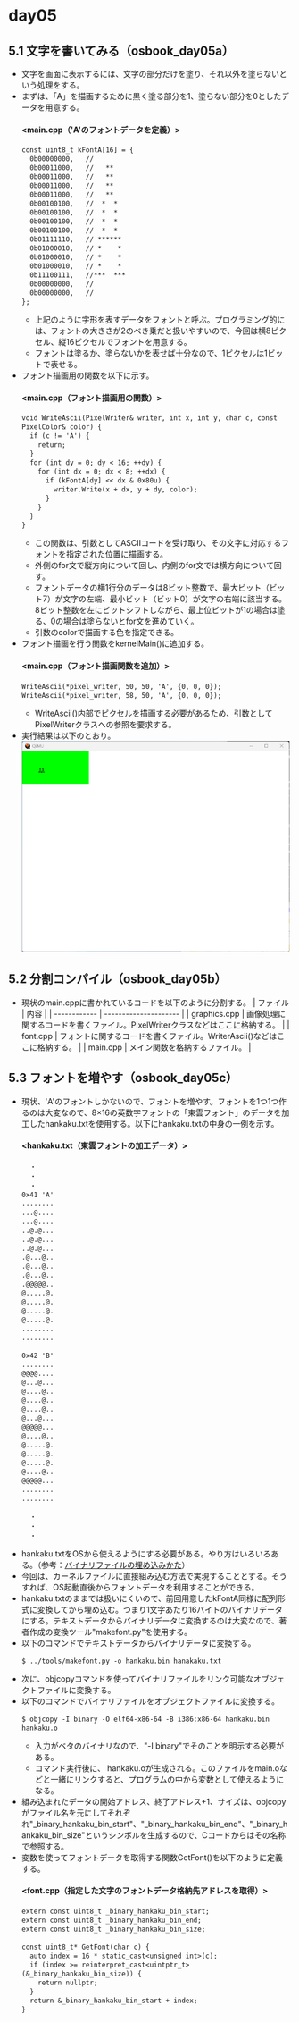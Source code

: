 # day05
## 5.1 文字を書いてみる（osbook_day05a）
- 文字を画面に表示するには、文字の部分だけを塗り、それ以外を塗らないという処理をする。
- まずは、「A」を描画するために黒く塗る部分を1、塗らない部分を0としたデータを用意する。
  #### <main.cpp（'A'のフォントデータを定義）>
  ```
  const uint8_t kFontA[16] = {
    0b00000000,   //
    0b00011000,   //   **   
    0b00011000,   //   **   
    0b00011000,   //   **   
    0b00011000,   //   **   
    0b00100100,   //  *  *  
    0b00100100,   //  *  *  
    0b00100100,   //  *  *  
    0b00100100,   //  *  *  
    0b01111110,   // ****** 
    0b01000010,   // *    * 
    0b01000010,   // *    * 
    0b01000010,   // *    * 
    0b11100111,   //***  ***
    0b00000000,   //
    0b00000000,   //
  };
  ```
  - 上記のように字形を表すデータをフォントと呼ぶ。プログラミング的には、フォントの大きさが2のべき乗だと扱いやすいので、今回は横8ピクセル、縦16ピクセルでフォントを用意する。
  - フォントは塗るか、塗らないかを表せば十分なので、1ピクセルは1ビットで表せる。
- フォント描画用の関数を以下に示す。
  #### <main.cpp（フォント描画用の関数）>
  ```
  void WriteAscii(PixelWriter& writer, int x, int y, char c, const PixelColor& color) {
    if (c != 'A') {
      return;
    }
    for (int dy = 0; dy < 16; ++dy) {
      for (int dx = 0; dx < 8; ++dx) {
        if (kFontA[dy] << dx & 0x80u) {
          writer.Write(x + dx, y + dy, color);
        }
      }
    }
  }
  ```
  - この関数は、引数としてASCIIコードを受け取り、その文字に対応するフォントを指定された位置に描画する。
  - 外側のfor文で縦方向について回し、内側のfor文では横方向について回す。
  - フォントデータの横1行分のデータは8ビット整数で、最大ビット（ビット7）が文字の左端、最小ビット（ビット0）が文字の右端に該当する。8ビット整数を左にビットシフトしながら、最上位ビットが1の場合は塗る、0の場合は塗らないとfor文を進めていく。
  -  引数のcolorで描画する色を指定できる。
- フォント描画を行う関数をkernelMain()に追加する。
  #### <main.cpp（フォント描画関数を追加）>
  ```
  WriteAscii(*pixel_writer, 50, 50, 'A', {0, 0, 0});
  WriteAscii(*pixel_writer, 58, 50, 'A', {0, 0, 0});
  ```
  - WriteAscii()内部でピクセルを描画する必要があるため、引数としてPixelWriterクラスへの参照を要求する。
- 実行結果は以下のとおり。  
  ![Image 1](forntA_drawing.png)
## 5.2 分割コンパイル（osbook_day05b）
- 現状のmain.cppに書かれているコードを以下のように分割する。
  | ファイル | 内容 | 
  | ------------ | --------------------- |
  | graphics.cpp | 画像処理に関するコードを書くファイル。PixelWriterクラスなどはここに格納する。 | 
  | font.cpp | フォントに関するコードを書くファイル。WriterAscii()などはここに格納する。  |
  | main.cpp | メイン関数を格納するファイル。 |
## 5.3 フォントを増やす（osbook_day05c）
- 現状、\'A\'のフォントしかないので、フォントを増やす。フォントを1つ1つ作るのは大変なので、8×16の英数字フォントの「東雲フォント」のデータを加工したhankaku.txtを使用する。以下にhankaku.txtの中身の一例を示す。
  #### <hankaku.txt（東雲フォントの加工データ）>  
  ```
    ・
    ・
    ・
  0x41 'A'
  ........
  ...@....
  ...@....
  ..@.@...
  ..@.@...
  ..@.@...
  .@...@..
  .@...@..
  .@...@..
  .@@@@@..
  @.....@.
  @.....@.
  @.....@.
  @.....@.
  ........
  ........
  
  0x42 'B'
  ........
  @@@@....
  @...@...
  @....@..
  @....@..
  @....@..
  @...@...
  @@@@@...
  @....@..
  @.....@.
  @.....@.
  @.....@.
  @....@..
  @@@@@...
  ........
  ........
  
    ・
    ・
    ・
  ```
- hankaku.txtをOSから使えるようにする必要がある。やり方はいろいろある。（参考：[バイナリファイルの埋め込みかた](http://elm-chan.org/junk/32bit/binclude_j.html)）
- 今回は、カーネルファイルに直接組み込む方法で実現することとする。そうすれば、OS起動直後からフォントデータを利用することができる。
- hankaku.txtのままでは扱いにくいので、前回用意したkFontA同様に配列形式に変換してから埋め込む。つまり1文字あたり16バイトのバイナリデータにする。テキストデータからバイナリデータに変換するのは大変なので、著者作成の変換ツール"makefont.py"を使用する。
- 以下のコマンドでテキストデータからバイナリデータに変換する。
  ```
  $ ../tools/makefont.py -o hankaku.bin hanakaku.txt
  ```
- 次に、objcopyコマンドを使ってバイナリファイルをリンク可能なオブジェクトファイルに変換する。
- 以下のコマンドでバイナリファイルをオブジェクトファイルに変換する。
  ```
  $ objcopy -I binary -O elf64-x86-64 -B i386:x86-64 hankaku.bin hankaku.o
  ```
  - 入力がベタのバイナリなので、"-I binary"でそのことを明示する必要がある。
  - コマンド実行後に、 hankaku.oが生成される。このファイルをmain.oなどと一緒にリンクすると、プログラムの中から変数として使えるようになる。
- 組み込まれたデータの開始アドレス、終了アドレス+1、サイズは、objcopyがファイル名を元にしてそれぞれ"_binary_hankaku_bin_start"、"_binary_hankaku_bin_end"、"_binary_hankaku_bin_size"というシンボルを生成するので、Cコードからはその名称で参照する。
- 変数を使ってフォントデータを取得する関数GetFont()を以下のように定義する。
  #### <font.cpp（指定した文字のフォントデータ格納先アドレスを取得）>  
  ```
  extern const uint8_t _binary_hankaku_bin_start;
  extern const uint8_t _binary_hankaku_bin_end;
  extern const uint8_t _binary_hankaku_bin_size;
  
  const uint8_t* GetFont(char c) {
    auto index = 16 * static_cast<unsigned int>(c); 
    if (index >= reinterpret_cast<uintptr_t>(&_binary_hankaku_bin_size)) {
      return nullptr;
    }
    return &_binary_hankaku_bin_start + index;
  }
  ```
